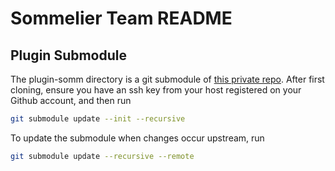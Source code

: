 # Sommelier Team README

## Plugin Submodule

The plugin-somm directory is a git submodule of [this private repo](https://github.com/PeggyJV/Eliza_plugin). After first cloning, ensure you have an ssh key from your host registered on your Github account, and then run

```bash
git submodule update --init --recursive
```

To update the submodule when changes occur upstream, run

```bash
git submodule update --recursive --remote
```
